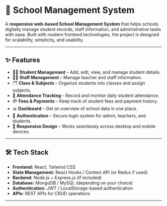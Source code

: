 # 📘 School Management System

A **responsive web-based School Management System** that helps schools digitally manage student records, staff information, and administrative tasks with ease. Built with modern frontend technologies, the project is designed for scalability, simplicity, and usability.

---

## ✨ Features

- 👨‍🎓 **Student Management** – Add, edit, view, and manage student details.
- 🧑‍🏫 **Staff Management** – Manage teacher and staff information.
- 🗂 **Class & Subjects** – Organize students into classes and assign subjects.
- 📅 **Attendance Tracking** – Record and monitor daily student attendance.
- 💳 **Fees & Payments** – Keep track of student fees and payment history.
- 📊 **Dashboard** – Get an overview of school data in one place.
- 🔐 **Authentication** – Secure login system for admin, teachers, and students.
- 📱 **Responsive Design** – Works seamlessly across desktop and mobile devices.

---

## 🛠 Tech Stack

- **Frontend:** React, Tailwind CSS
- **State Management:** React Hooks / Context API (or Redux if used)
- **Backend:** Node.js + Express.js (if included)
- **Database:** MongoDB / MySQL (depending on your choice)
- **Authentication:** JWT / LocalStorage-based authentication
- **APIs:** REST APIs for CRUD operations

---
